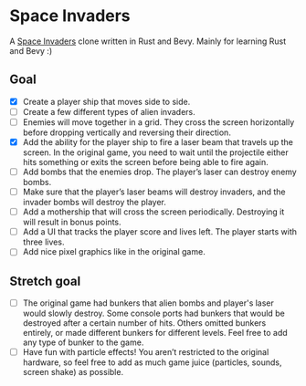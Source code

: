 # Space Invaders

A [Space Invaders](https://en.wikipedia.org/wiki/Space_Invaders) clone written in Rust and Bevy. Mainly for learning Rust and Bevy :)

## Goal
* [x] Create a player ship that moves side to side.
* [ ] Create a few different types of alien invaders.
* [ ] Enemies will move together in a grid. They cross the screen horizontally before dropping vertically and reversing their direction.
* [x] Add the ability for the player ship to fire a laser beam that travels up the screen. In the original game, you need to wait until the projectile either hits something or exits the screen before being able to fire again.
* [ ] Add bombs that the enemies drop. The player’s laser can destroy enemy bombs.
* [ ] Make sure that the player’s laser beams will destroy invaders, and the invader bombs will destroy the player.
* [ ] Add a mothership that will cross the screen periodically. Destroying it will result in bonus points.
* [ ] Add a UI that tracks the player score and lives left. The player starts with three lives.
* [ ] Add nice pixel graphics like in the original game.

## Stretch goal
* [ ] The original game had bunkers that alien bombs and player's laser would slowly destroy. Some console ports had bunkers that would be destroyed after a certain number of hits. Others omitted bunkers entirely, or made different bunkers for different levels. Feel free to add any type of bunker to the game.
* [ ] Have fun with particle effects! You aren’t restricted to the original hardware, so feel free to add as much game juice (particles, sounds, screen shake) as possible.
